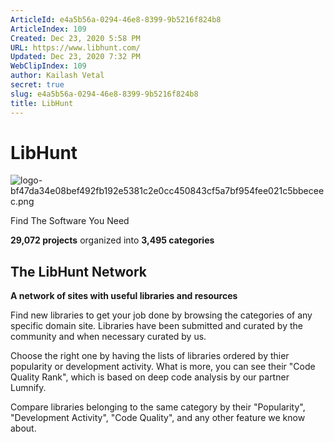 ```yaml
---
ArticleId: e4a5b56a-0294-46e8-8399-9b5216f824b8
ArticleIndex: 109
Created: Dec 23, 2020 5:58 PM
URL: https://www.libhunt.com/
Updated: Dec 23, 2020 7:32 PM
WebClipIndex: 109
author: Kailash Vetal
secret: true
slug: e4a5b56a-0294-46e8-8399-9b5216f824b8
title: LibHunt
---
```

#  LibHunt
![logo-bf47da34e08bef492fb192e5381c2e0cc450843cf5a7bf954fee021c5bbeceec.png](109%20cd11364bfbb1400a9b6d4d4eac973e51/logo-bf47da34e08bef492fb192e5381c2e0cc450843cf5a7bf954fee021c5bbeceec.png)

Find The Software You Need

**29,072 projects** organized into **3,495 categories**

## The LibHunt Network

**A network of sites with useful libraries and resources**

Find new libraries to get your job done by browsing the categories of any specific domain site. Libraries have been submitted and curated by the community and when necessary curated by us.

Choose the right one by having the lists of libraries ordered by thier popularity or development activity. What is more, you can see their "Code Quality Rank", which is based on deep code analysis by our partner Lumnify.

Compare libraries belonging to the same category by their "Popularity", "Development Activity", "Code Quality", and any other feature we know about.
